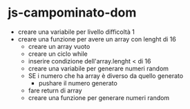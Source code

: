 # js-campominato-dom

- creare una variabile per livello difficoltà 1
- creare una funzione per avere un array con lenght di 16
    - creare un array vuoto
    - creare un ciclo while
    - inserire condizione dell'array.lenght < di 16
    - creare una variabile per generare numeri random
    - SE i numero che ha array è diverso da quello generato
        -   pushare il numero generato
    - fare return di array
    - creare una funzione per generare numeri random